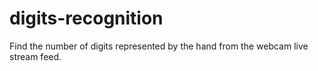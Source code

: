 # digits-recognition
Find the number of digits represented by the hand from the webcam live stream feed.

